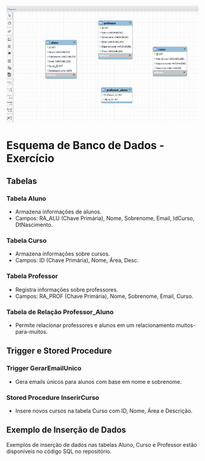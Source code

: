 ![Print Modelo Logico](ModeloLogico.png)


# Esquema de Banco de Dados - Exercício

## Tabelas

### Tabela Aluno
- Armazena informações de alunos.
- Campos: RA_ALU (Chave Primária), Nome, Sobrenome, Email, IdCurso, DtNascimento.

### Tabela Curso
- Armazena informações sobre cursos.
- Campos: ID (Chave Primária), Nome, Área, Desc.

### Tabela Professor
- Registra informações sobre professores.
- Campos: RA_PROF (Chave Primária), Nome, Sobrenome, Email, Curso.

### Tabela de Relação Professor_Aluno
- Permite relacionar professores e alunos em um relacionamento muitos-para-muitos.

## Trigger e Stored Procedure

### Trigger GerarEmailUnico
- Gera emails únicos para alunos com base em nome e sobrenome.

### Stored Procedure InserirCurso
- Insere novos cursos na tabela Curso com ID, Nome, Área e Descrição.

## Exemplo de Inserção de Dados

Exemplos de inserção de dados nas tabelas Aluno, Curso e Professor estão disponíveis no código SQL no repositório.
